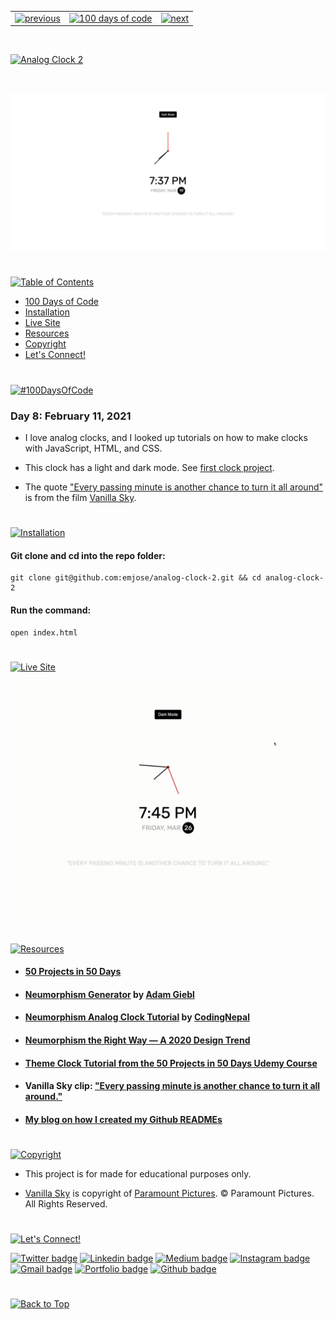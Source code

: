 <p id="header"><p>

<table><tr>
<td> <a href="https://github.com/emjose/analog-clock-1/#header"><img src="https://res.cloudinary.com/dn1e07eul/image/upload/v1659330996/Readme%20Headers/header-left_ctkix5.png" alt="previous" style="width: 200px;"/></a> </td>
<td> <a href="https://github.com/emjose/one-hundred/#header"><img src="https://res.cloudinary.com/dn1e07eul/image/upload/v1659330606/Readme%20Headers/header-center_bkbdbt.png" alt="100 days of code" style="width: 580px;"/></a> </td>
<td> <a href="https://github.com/emjose/vertical-cards/#header"><img src="https://res.cloudinary.com/dn1e07eul/image/upload/v1659330646/Readme%20Headers/header-right_eftaz9.png" alt="next" style="width: 200px;"/></a> </td>
</tr></table>

<br>

<p id="project-title"><p>

<a href=#table-of-contents>![Analog Clock 2](https://res.cloudinary.com/dn1e07eul/image/upload/v1659385853/Readme%20Headers/inter-008-clock-2_mbgaq6.png)</a>

<br>

<a href="https://emjose.github.io/analog-clock-2/">![Analog Clock 2](Assets/preview-008-analog-clock-2.png)</a>

#

<p id="table-of-contents"><p>

<a href=#table-of-contents>![Table of Contents](https://res.cloudinary.com/dn1e07eul/image/upload/v1659241355/Readme%20Headers/inter-toc_euxbbw.png)</a>

-   [100 Days of Code](#100days)
-   [Installation](#installation)
-   [Live Site](#live-site)
-   [Resources](#resources)
-   [Copyright](#copyright)
-   [Let's Connect!](#lets-connect)

#

<p id="100days"><p>

<a href=#100days>![#100DaysOfCode](https://res.cloudinary.com/dn1e07eul/image/upload/v1659389776/Readme%20Headers/inter-100hash_kjpgmt.png)</a>

### Day 8: February 11, 2021

-   I love analog clocks, and I looked up tutorials on how to make clocks with JavaScript, HTML, and CSS.

-   This clock has a light and dark mode. See <a href="https://github.com/emjose/analog-clock-1/#header">first clock project</a>.

-   The quote <a href="https://youtu.be/nij1M8Brd00?t=430">"Every passing minute is another chance to turn it all around"</a> is from the film <a href="https://youtu.be/nij1M8Brd00?t=430">Vanilla Sky</a>.

#

<p id="installation"><p>

<a href=#installation>![Installation](https://res.cloudinary.com/dn1e07eul/image/upload/v1659389842/Readme%20Headers/inter-installation_j9ixlq.png)</a>

#### Git clone and cd into the repo folder:

```console
git clone git@github.com:emjose/analog-clock-2.git && cd analog-clock-2
```

#### Run the command:

```console
open index.html
```

#

<p id="live-site"><p>

<a href="https://emjose.github.io/analog-clock-2/">![Live Site](https://res.cloudinary.com/dn1e07eul/image/upload/v1659389947/Readme%20Headers/inter-live-site_ngkqcf.png)</a>

<a href="https://emjose.github.io/analog-clock-2/">![Live Site](Assets/008-clock-2.gif)</a>

#

<p id="resources"><p>

<a href=#resources>![Resources](https://res.cloudinary.com/dn1e07eul/image/upload/v1659314247/Readme%20Headers/inter-resources_ncevbw.png)</a>

-   #### [50 Projects in 50 Days](https://50projects50days.com/)

-   #### [Neumorphism Generator](https://neumorphism.io/) by [Adam Giebl](https://github.com/adamgiebl)

-   #### [Neumorphism Analog Clock Tutorial](https://youtu.be/NVoIEEb0Hqg) by [CodingNepal](https://www.youtube.com/channel/UCk7xIEmd3MeyhIu2StLX5yA)

-   #### [Neumorphism the Right Way — A 2020 Design Trend](<https://medium.com/@artofofiare/neumorphism-the-right-way-a-2020-design-trend-386e6a09040a#:~:text=Neumorphism%20(or%20Neo%2Dskeuomorphism),let's%20look%20at%20%E2%80%9CSkeuomorphism%E2%80%9D.>)

-   #### [Theme Clock Tutorial from the 50 Projects in 50 Days Udemy Course](https://www.udemy.com/course/50-projects-50-days/)

-   #### Vanilla Sky clip: ["Every passing minute is another chance to turn it all around."](https://youtu.be/nij1M8Brd00?t=430)

-   #### [My blog on how I created my Github READMEs](https://emmanueljose.medium.com/readme-a-makeover-story-b9c7be37a6de?sk=7ae6623d365409d875753e4604e42ffd)

#

<p id="copyright"><p>

<a href=#copyright>![Copyright](https://res.cloudinary.com/dn1e07eul/image/upload/v1659391383/Readme%20Headers/inter-copyright_ax53yz.png)</a>

-   This project is for made for educational purposes only.

-   <a href="https://www.paramount.com/movies/vanilla-sky">Vanilla Sky</a> is copyright of <a href="https://innersloth.com/">Paramount Pictures</a>. © Paramount Pictures. All Rights Reserved.

#

<p id="lets-connect"><p>

<a href=#lets-connect>![Let's Connect!](https://res.cloudinary.com/dn1e07eul/image/upload/v1659314257/Readme%20Headers/inter-lets-connect_bv3kcd.png)</a>

<p><a href="https://twitter.com/Emmanuel_Labor"><img src="https://img.shields.io/badge/twitter-%231DA1F2.svg?&style=for-the-badge&logo=twitter&logoColor=white" height=30 width=90 alt="Twitter badge"></a> <a href="https://www.linkedin.com/in/emmanuelpjose/"><img src="https://img.shields.io/badge/linkedin-%230064e7.svg?&style=for-the-badge&logo=linkedin&logoColor=white" height=30 width=90 alt="Linkedin badge"></a> <a href="https://emmanueljose.medium.com/"><img src="https://img.shields.io/badge/medium-%238700f5.svg?&style=for-the-badge&logo=medium&logoColor=white" height=30 width=90 alt="Medium badge"></a> <a href="https://www.instagram.com/emmanuel_jose/"><img src="https://img.shields.io/badge/instagram-%23ff0077.svg?&style=for-the-badge&logo=instagram&logoColor=white" height=30 width=90 alt="Instagram badge"></a> <a href="mailto:emjose@gmail.com"><img src="https://img.shields.io/badge/gmail-%23fd1745.svg?&style=for-the-badge&logo=gmail&logoColor=white" height=30 width=90 alt="Gmail badge"></a> <a href="https://www.emmanuel-jose.com/"><img src="https://img.shields.io/badge/portfolio-%23FF0000.svg?&style=for-the-badge&logoColor=white" height=30 width=90 alt="Portfolio badge"></a> <a href="https://github.com/emjose"><img src="https://img.shields.io/badge/github-%23ff8e44.svg?&style=for-the-badge&logo=github&logoColor=white" height=30 width=90 alt="Github badge"></a></p>

#

<a href=#header>![Back to Top](https://res.cloudinary.com/dn1e07eul/image/upload/v1659314281/Readme%20Headers/inter-congrats_m4p3ck.png)</a>
